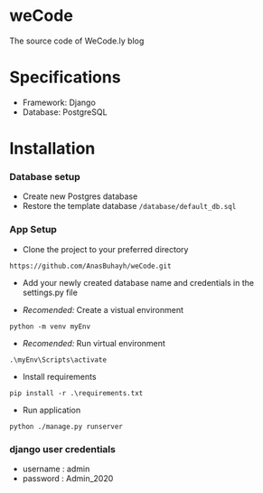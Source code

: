 # weCode
The source code of WeCode.ly blog

# Specifications
- Framework: Django
- Database: PostgreSQL

# Installation

### Database setup

- Create new Postgres database
- Restore the template database  `/database/default_db.sql`

### App Setup

- Clone the project to your preferred directory

`https://github.com/AnasBuhayh/weCode.git`

- Add your newly created database name and credentials in the settings.py file

- *Recomended:* Create a vistual environment

`python -m venv myEnv`

- *Recomended:* Run virtual environment

`.\myEnv\Scripts\activate`

- Install requirements

`pip install -r .\requirements.txt`

- Run application

`python ./manage.py runserver`

### django user credentials

- username : admin
- password : Admin_2020
